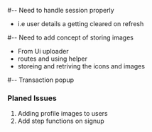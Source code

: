 


#-- Need to handle session properly 
  - i.e user details a getting cleared on refresh

#-- Need to add concept of storing images
  - From Ui uploader
  - routes and using helper
  - storeing and retriving the icons and images

#-- Transaction popup




### Planed Issues
1. Adding profile images to users
2. Add step functions on signup
